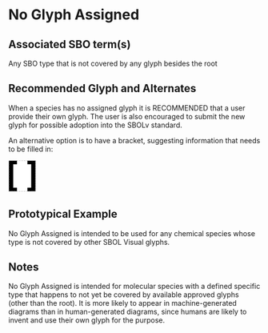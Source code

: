 # No Glyph Assigned

## Associated SBO term(s)
Any SBO type that is not covered by any glyph besides the root

## Recommended Glyph and Alternates
When a species has no assigned glyph it is RECOMMENDED that a user provide their own glyph. The user is also encouraged to submit the new glyph for possible adoption into the SBOLv standard.

An alternative option is to have a bracket, suggesting information that needs to be filled in:

![glyph specification](no-glyph-assigned-specification.png)

## Prototypical Example

No Glyph Assigned is intended to be used for any chemical species whose type is not covered by other SBOL Visual glyphs.

## Notes
No Glyph Assigned is intended for molecular species with a defined specific type that happens to not yet be covered by available approved glyphs (other than the root). It is more likely to appear in machine-generated diagrams than in human-generated diagrams, since humans are likely to invent and use their own glyph for the purpose.
